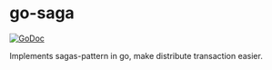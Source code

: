 # go-saga

[![GoDoc](https://godoc.org/github.com/lysu/go-saga?status.svg)](https://godoc.org/github.com/lysu/go-saga)

Implements sagas-pattern in go, make distribute transaction easier.
